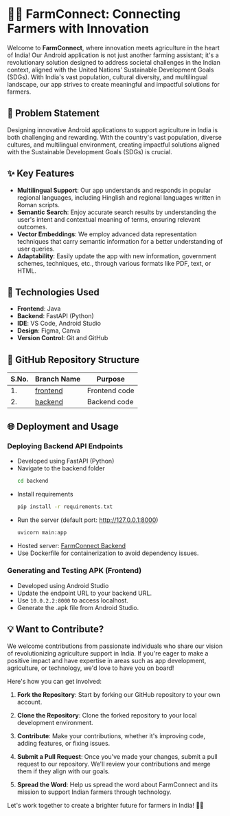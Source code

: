 # 👨‍🌾 FarmConnect: Connecting Farmers with Innovation

Welcome to **FarmConnect**, where innovation meets agriculture in the heart of India! Our Android application is not just another farming assistant; it's a revolutionary solution designed to address societal challenges in the Indian context, aligned with the United Nations' Sustainable Development Goals (SDGs). With India's vast population, cultural diversity, and multilingual landscape, our app strives to create meaningful and impactful solutions for farmers.

## 🌱 Problem Statement

Designing innovative Android applications to support agriculture in India is both challenging and rewarding. With the country's vast population, diverse cultures, and multilingual environment, creating impactful solutions aligned with the Sustainable Development Goals (SDGs) is crucial.

## ✨ Key Features

- **Multilingual Support**: Our app understands and responds in popular regional languages, including Hinglish and regional languages written in Roman scripts.
- **Semantic Search**: Enjoy accurate search results by understanding the user's intent and contextual meaning of terms, ensuring relevant outcomes.
- **Vector Embeddings**: We employ advanced data representation techniques that carry semantic information for a better understanding of user queries.
- **Adaptability**: Easily update the app with new information, government schemes, techniques, etc., through various formats like PDF, text, or HTML.

## 🚀 Technologies Used

- **Frontend**: Java
- **Backend**: FastAPI (Python)
- **IDE**: VS Code, Android Studio
- **Design**: Figma, Canva
- **Version Control**: Git and GitHub

## 📂 GitHub Repository Structure

| S.No. | Branch Name                                      | Purpose                   |
| ----- | ------------------------------------------------- | ------------------------- |
| 1.    | [frontend](https://github.com/rudrakshi99/Farmer-Call-Center/tree/master) | Frontend code             |
| 2.    | [backend](https://github.com/rudrakshi99/Farmer-Call-Center/tree/backend) | Backend code              |

## 🌐 Deployment and Usage

### Deploying Backend API Endpoints
- Developed using FastAPI (Python)
- Navigate to the backend folder
  ```bash
  cd backend
  ```
- Install requirements
  ```bash
  pip install -r requirements.txt
  ```
- Run the server (default port: http://127.0.0.1:8000)
  ```bash
  uvicorn main:app
  ```
- Hosted server: [FarmConnect Backend](https://farmconnectback.onrender.com/docs)
- Use Dockerfile for containerization to avoid dependency issues.

### Generating and Testing APK (Frontend)
- Developed using Android Studio
- Update the endpoint URL to your backend URL.
- Use `10.0.2.2:8000` to access localhost.
- Generate the .apk file from Android Studio.

## 💡 Want to Contribute?

We welcome contributions from passionate individuals who share our vision of revolutionizing agriculture support in India. If you're eager to make a positive impact and have expertise in areas such as app development, agriculture, or technology, we'd love to have you on board!

Here's how you can get involved:

1. **Fork the Repository**: Start by forking our GitHub repository to your own account.

2. **Clone the Repository**: Clone the forked repository to your local development environment.

3. **Contribute**: Make your contributions, whether it's improving code, adding features, or fixing issues.

4. **Submit a Pull Request**: Once you've made your changes, submit a pull request to our repository. We'll review your contributions and merge them if they align with our goals.

5. **Spread the Word**: Help us spread the word about FarmConnect and its mission to support Indian farmers through technology.

Let's work together to create a brighter future for farmers in India! 🌾🤝
